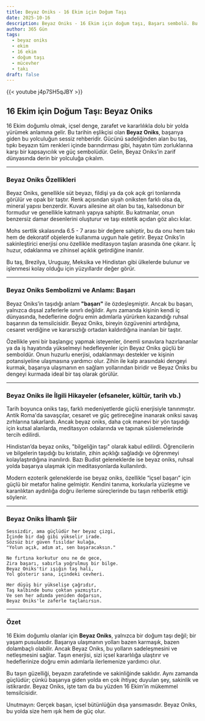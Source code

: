 ```yaml
---
title: Beyaz Oniks - 16 Ekim için Doğum Taşı
date: 2025-10-16
description: Beyaz Oniks - 16 Ekim için doğum taşı, Başarı sembolü. Bu özel taşın derin anlamını öğrenin.
author: 365 Gün
tags:
  - beyaz oniks
  - ekim
  - 16 ekim
  - doğum taşı
  - mücevher
  - takı
draft: false
---
```


{{< youtube j4p7SH5qJBY >}}

## 16 Ekim için Doğum Taşı: Beyaz Oniks

16 Ekim doğumlu olmak, içsel denge, zarafet ve kararlılıkla dolu bir yolda yürümek anlamına gelir. Bu tarihin eşlikçisi olan **Beyaz Oniks**, başarıya giden bu yolculuğun sessiz rehberidir. Gücünü sadeliğinden alan bu taş, tıpkı beyazın tüm renkleri içinde barındırması gibi, hayatın tüm zorluklarına karşı bir kapsayıcılık ve güç sembolüdür. Gelin, Beyaz Oniks’in zarif dünyasında derin bir yolculuğa çıkalım.

---

### Beyaz Oniks Özellikleri

Beyaz Oniks, genellikle süt beyazı, fildişi ya da çok açık gri tonlarında görülür ve opak bir taştır. Renk açısından siyah oniksten farklı olsa da, mineral yapısı benzerdir. Kuvars ailesine ait olan bu taş, kalsedonun bir formudur ve genellikle katmanlı yapıya sahiptir. Bu katmanlar, onun benzersiz damar desenlerini oluşturur ve taşı estetik açıdan göz alıcı kılar.

Mohs sertlik skalasında 6.5 - 7 arası bir değere sahiptir, bu da onu hem takı hem de dekoratif objelerde kullanıma uygun hale getirir. Beyaz Oniks’in sakinleştirici enerjisi onu özellikle meditasyon taşları arasında öne çıkarır. İç huzur, odaklanma ve zihinsel açıklık getirdiğine inanılır.

Bu taş, Brezilya, Uruguay, Meksika ve Hindistan gibi ülkelerde bulunur ve işlenmesi kolay olduğu için yüzyıllardır değer görür.

---

### Beyaz Oniks Sembolizmi ve Anlamı: Başarı

Beyaz Oniks’in taşıdığı anlam **"başarı"** ile özdeşleşmiştir. Ancak bu başarı, yalnızca dışsal zaferlerle sınırlı değildir. Aynı zamanda kişinin kendi iç dünyasında, hedeflerine doğru emin adımlarla yürürken kazandığı ruhsal başarının da temsilcisidir. Beyaz Oniks, bireyin özgüvenini artırdığına, cesaret verdiğine ve kararsızlığı ortadan kaldırdığına inanılan bir taştır.

Özellikle yeni bir başlangıç yapmak isteyenler, önemli sınavlara hazırlananlar ya da iş hayatında yükselmeyi hedefleyenler için Beyaz Oniks güçlü bir semboldür. Onun huzurlu enerjisi, odaklanmayı destekler ve kişinin potansiyeline ulaşmasına yardımcı olur. Zihin ile kalp arasındaki dengeyi kurmak, başarıya ulaşmanın en sağlam yollarından biridir ve Beyaz Oniks bu dengeyi kurmada ideal bir taş olarak görülür.

---

### Beyaz Oniks ile İlgili Hikayeler (efsaneler, kültür, tarih vb.)

Tarih boyunca oniks taşı, farklı medeniyetlerde güçlü enerjisiyle tanınmıştır. Antik Roma'da savaşçılar, cesaret ve güç getireceğine inanarak oniksi savaş zırhlarına takarlardı. Ancak beyaz oniks, daha çok manevi bir yön taşıdığı için kutsal alanlarda, meditasyon odalarında ve tapınak süslemelerinde tercih edilirdi.

Hindistan’da beyaz oniks, "bilgeliğin taşı" olarak kabul edilirdi. Öğrencilerin ve bilgelerin taşıdığı bu kristalin, zihin açıklığı sağladığı ve öğrenmeyi kolaylaştırdığına inanılırdı. Bazı Budist geleneklerde ise beyaz oniks, ruhsal yolda başarıya ulaşmak için meditasyonlarda kullanılırdı.

Modern ezoterik geleneklerde ise beyaz oniks, özellikle “içsel başarı” için güçlü bir metafor haline gelmiştir. Kendini tanıma, korkularla yüzleşme ve karanlıktan aydınlığa doğru ilerleme süreçlerinde bu taşın rehberlik ettiği söylenir.

---

### Beyaz Oniks İlhamlı Şiir

```
Sessizdir, ama güçlüdür her beyaz çizgi,  
İçinde bir dağ gibi yükselir irade.  
Sözsüz bir güven fısıldar kulağa,  
"Yolun açık, adım at, sen başaracaksın."

Ne fırtına korkutur onu ne de gece,  
Zira başarı, sabırla yoğrulmuş bir bilge.  
Beyaz Oniks'tir ışığın taş hali,  
Yol gösterir sana, içindeki cevheri.

Her düşüş bir yükselişe çağrıdır,  
Taş kalbinde bunu çoktan yazmıştır.  
Ve sen her adımda yeniden doğarsın,  
Beyaz Oniks'le zaferle taçlanırsın.
```

---

### Özet

16 Ekim doğumlu olanlar için **Beyaz Oniks**, yalnızca bir doğum taşı değil; bir yaşam pusulasıdır. Başarıya ulaşmanın yolları bazen karmaşık, bazen dolambaçlı olabilir. Ancak Beyaz Oniks, bu yolların sadeleşmesini ve netleşmesini sağlar. Taşın enerjisi, sizi içsel kararlılığa ulaştırır ve hedeflerinize doğru emin adımlarla ilerlemenize yardımcı olur.

Bu taşın güzelliği, beyazın zarafetinde ve sakinliğinde saklıdır. Aynı zamanda güçlüdür; çünkü başarıya giden yolda en çok ihtiyaç duyulan şey, sakinlik ve istikrardır. Beyaz Oniks, işte tam da bu yüzden 16 Ekim’in mükemmel temsilcisidir.

Unutmayın: Gerçek başarı, içsel bütünlüğün dışa yansımasıdır. Beyaz Oniks, bu yolda size hem ışık hem de güç olur.